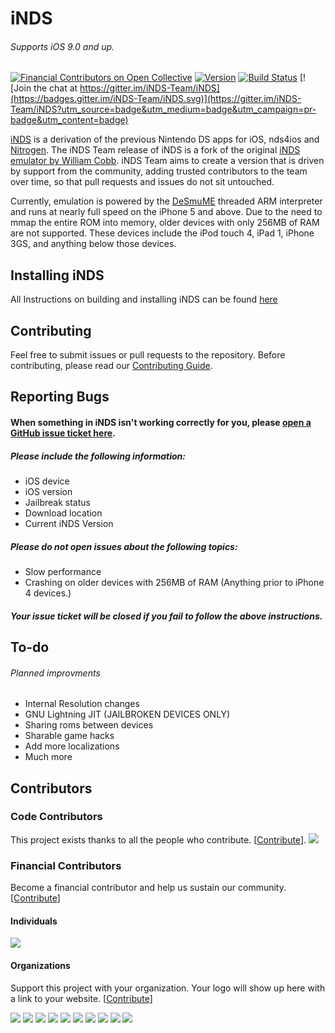 # iNDS

###### Supports iOS 9.0 and up.

[![Financial Contributors on Open Collective](https://opencollective.com/inds-team/all/badge.svg?color=green&label=financial+contributors)](https://opencollective.com/inds-team)
[![Version](https://img.shields.io/github/release/iNDS-Team/iNDS.svg)](https://github.com/iNDS-Team/iNDS/releases/latest)
[![Build Status](https://travis-ci.com/iNDS-Team/iNDS.svg?branch=master)](https://travis-ci.com/iNDS-Team/iNDS)
[![Join the chat at https://gitter.im/iNDS-Team/iNDS](https://badges.gitter.im/iNDS-Team/iNDS.svg)](https://gitter.im/iNDS-Team/iNDS?utm_source=badge&utm_medium=badge&utm_campaign=pr-badge&utm_content=badge)


[iNDS](https://inds.nerd.net) is a derivation of the previous Nintendo DS apps
for iOS, nds4ios and [Nitrogen](https://github.com/NitrogenEmulator). The iNDS
Team release of iNDS is a fork of the original [iNDS emulator by William Cobb](https://github.com/WilliamLCobb/iNDS). iNDS Team aims to create
a version that is driven by support from the community, adding trusted contributors
to the team over time, so that pull requests and issues do not sit untouched.

Currently, emulation is powered by the [DeSmuME](http://desmume.org/) threaded ARM interpreter and runs at nearly full speed on the iPhone 5 and above. Due to the need to mmap the entire ROM into memory, older devices with only 256MB of RAM are not supported. These devices include the iPod touch 4, iPad 1, iPhone 3GS, and anything below those devices.

## Installing iNDS

All Instructions on building and installing iNDS can be found [here](https://github.com/iNDS-Team/iNDS/wiki)

## Contributing
Feel free to submit issues or pull requests to the repository. Before contributing,
please read our [Contributing Guide](CONTRIBUTING.md).

## Reporting Bugs

#### When something in iNDS isn't working correctly for you, please [open a GitHub issue ticket here](https://github.com/iNDS-Team/iNDS/issues/new/choose).

##### Please include the following information:

- iOS device
- iOS version
- Jailbreak status
- Download location
- Current iNDS Version

##### Please do not open issues about the following topics:

- Slow performance
- Crashing on older devices with 256MB of RAM (Anything prior to iPhone 4 devices.)

##### Your issue ticket will be closed if you fail to follow the above instructions.

## To-do

###### Planned improvments

- Internal Resolution changes
- GNU Lightning JIT (JAILBROKEN DEVICES ONLY)
- Sharing roms between devices
- Sharable game hacks
- Add more localizations
- Much more

## Contributors

### Code Contributors

This project exists thanks to all the people who contribute. [[Contribute](CONTRIBUTING.md)].
<a href="https://github.com/iNDS-Team/iNDS/graphs/contributors"><img src="https://opencollective.com/inds-team/contributors.svg?width=890&button=false" /></a>

### Financial Contributors

Become a financial contributor and help us sustain our community. [[Contribute](https://opencollective.com/inds-team/contribute)]

#### Individuals

<a href="https://opencollective.com/inds-team"><img src="https://opencollective.com/inds-team/individuals.svg?width=890"></a>

#### Organizations

Support this project with your organization. Your logo will show up here with a link to your website. [[Contribute](https://opencollective.com/inds-team/contribute)]

<a href="https://opencollective.com/inds-team/organization/0/website"><img src="https://opencollective.com/inds-team/organization/0/avatar.svg"></a>
<a href="https://opencollective.com/inds-team/organization/1/website"><img src="https://opencollective.com/inds-team/organization/1/avatar.svg"></a>
<a href="https://opencollective.com/inds-team/organization/2/website"><img src="https://opencollective.com/inds-team/organization/2/avatar.svg"></a>
<a href="https://opencollective.com/inds-team/organization/3/website"><img src="https://opencollective.com/inds-team/organization/3/avatar.svg"></a>
<a href="https://opencollective.com/inds-team/organization/4/website"><img src="https://opencollective.com/inds-team/organization/4/avatar.svg"></a>
<a href="https://opencollective.com/inds-team/organization/5/website"><img src="https://opencollective.com/inds-team/organization/5/avatar.svg"></a>
<a href="https://opencollective.com/inds-team/organization/6/website"><img src="https://opencollective.com/inds-team/organization/6/avatar.svg"></a>
<a href="https://opencollective.com/inds-team/organization/7/website"><img src="https://opencollective.com/inds-team/organization/7/avatar.svg"></a>
<a href="https://opencollective.com/inds-team/organization/8/website"><img src="https://opencollective.com/inds-team/organization/8/avatar.svg"></a>
<a href="https://opencollective.com/inds-team/organization/9/website"><img src="https://opencollective.com/inds-team/organization/9/avatar.svg"></a>
